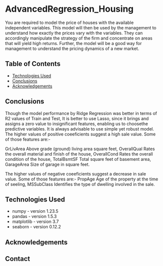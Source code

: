# AdvancedRegression_Housing

You are required to model the price of houses with the available independent variables. This model will then be used by the management to understand how exactly the prices vary with the variables. They can accordingly manipulate the strategy of the firm and concentrate on areas that will yield high returns. Further, the model will be a good way for management to understand the pricing dynamics of a new market.
## Table of Contents


- [Technologies Used](#technologies-used)
- [Conclusions](#conclusions)
- [Acknowledgements](#acknowledgements)


## Conclusions

 Though the model performance by Ridge Regression was better in terms of R2 values of Train and Test, It is better to use Lasso, since it brings and assigns a zero value to insignificant features, enabling us to choosethe predictive variables.
It is always advisable to use simple yet robust model.
The higher values of positive coeeficients suggest a high sale value.
Some of those features are:-

GrLivArea	Above grade (ground) living area square feet,
OverallQual	Rates the overall material and finish of the house,
OverallCond	Rates the overall condition of the house,
TotalBsmtSF	Total square feet of basement area,
GarageArea	Size of garage in square feet.

The higher values of negative coeeficients suggest a decrease in sale value.
Some of those features are:-
PropAge	Age of the property at the time of seeling,
MSSubClass	Identifies the type of dwelling involved in the sale.


## Technologies Used

- numpy - version 1.23.5
- pandas - version 1.5.3
- matplotlib - version 3.7
- seaborn - version 0.12.2

## Acknowledgements


## Contact
